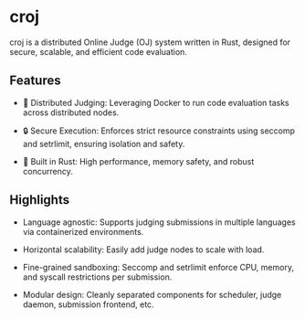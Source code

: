 # croj

croj is a distributed Online Judge (OJ) system written in Rust, designed for secure, scalable, and efficient code evaluation.

## Features

+ 🚀 Distributed Judging: Leveraging Docker to run code evaluation tasks across distributed nodes.

+ 🔒 Secure Execution: Enforces strict resource constraints using seccomp and setrlimit, ensuring isolation and safety.

+ 🦀 Built in Rust: High performance, memory safety, and robust concurrency.

## Highlights

+ Language agnostic: Supports judging submissions in multiple languages via containerized environments.

+ Horizontal scalability: Easily add judge nodes to scale with load.

+ Fine-grained sandboxing: Seccomp and setrlimit enforce CPU, memory, and syscall restrictions per submission.

+ Modular design: Cleanly separated components for scheduler, judge daemon, submission frontend, etc.
